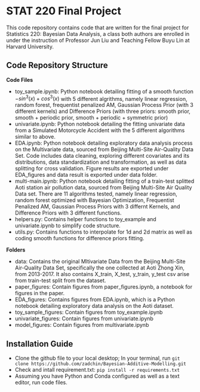 # STAT 220 Final Project

This code repository contains code that are written for the final project for Statistics 220: Bayesian Data Analysis, a class both authors are enrolled in under the instruction of Professor Jun Liu and Teaching Fellow Buyu Lin at Harvard University.

## Code Repository Structure

**Code Files**
- toy_sample.ipynb: Python notebook detailing fitting of a smooth function $-sin^3(x)+cos^3(x)$ with 5 different algrithms, namely linear regression, random forest, frequentist penalized AM, Gaussian Process Prior (with 3 different kernels) and Difference Priors (with three priors: smooth prior, smooth + periodic prior, smooth + periodic + symmetric prior)
- univariate.ipynb: Python notebook detailing the fitting univariate data from a Simulated
Motorcycle Accident with the 5 different algorithms similar to above.
- EDA.ipynb: Python notebook detailing exploratory data analysis process on the Multivariate data, sourced from Beijing Multi-Site Air-Quality Data Set. Code includes data cleaning, exploring different covariates and its distributions, data standardization and transformation, as well as data splitting for cross validation. Figure results are exported under EDA_figures and data result is exported under data folder.
- multi-main.ipynb: Python notebook detailing fitting of a train-test splitted Aoti station air pollution data, sourced from Beijing Multi-Site Air Quality Data set. There are 11 algorithms tested, namely linear regression, random forest optimized with Bayesian Optimization, Frequentist Penalized AM, Gaussian Process Priors with 3 differnt Kernels, and Difference Priors with 3 different functions.
- helpers.py: Contains helper functions to toy_example and univariate.ipynb to simplify code structure.
- utils.py: Contains functions to interpolate for 1d and 2d matrix as well as coding smooth functions for difference priors fitting.

**Folders**
- data: Contains the original Mltivariate Data from the Beijing Multi-Site Air-Quality Data Set, specifically the one collected at Aoti Zhong Xin, from 2013-2017. It also contains X_train, X_test, y_train, y_test csv arise from train-test split from the dataset.
- paper_figures: Contain figures from paper_figures.ipynb, a notebook for figures in the paper.
- EDA_figures: Contains figures from EDA.ipynb, which is a Python notebook detailing exploratory data analysis on the Aoti dataset.
- toy_sample_figures: Contain figures from toy_example.ipynb
- univariate_figures: Contain figures from univariate.ipynb
- model_figures: Contain figures from multivariate.ipynb

## Installation Guide

- Clone the github file to your local desktop; In your terminal, run `git clone https://github.com/zadchin/Bayesian-Additive-Modelling.git`
- Check and intall requirement.txt: `pip install -r requirements.txt`
- Assuming you have Python and Conda configured as well as a text editor, run code files.



